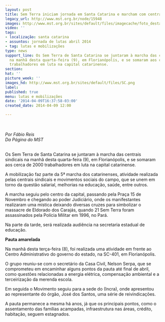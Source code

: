 ```yaml
---
layout: post
title: Sem Terra iniciam jornada em Santa Catarina e marcham com centrais
legacy_url: http://www.mst.org.br/node/15948
images: http://www.mst.org.br/sites/default/files/imagecache/foto_destaque/SC.png
video: ''
tags:
- localização: santa catarina
- assuntos: jornada de lutas abril 2014
- tag: lutas e mobilizações
type: news
support_line: Os Sem Terra de Santa Catarina se juntaram à marcha das centrais sindicais
  na manhã desta quarta-feira (9), em Florianópolis, e se somaram aos cerca de 2000
  trabalhadores em luta na capital catarinense.
section: 
hat: ''
picture_week: ''
images_hd: http://www.mst.org.br/sites/default/files/SC.png
label: 
published: true
menu: lutas e mobilizações
date: '2014-04-09T16:37:58-03:00'
created_date: 2014-04-09 12:00

---
```

<p><img style="margin: 10px;" src="http://www.mst.org.br/sites/default/files/SC.png" alt=""></p><p><em>Por Fábio Reis<br>Da Página do MST</em> &nbsp; &nbsp; &nbsp; &nbsp; &nbsp; &nbsp;</p><p><br>Os Sem Terra de Santa Catarina se juntaram à marcha das centrais sindicais na manhã desta quarta-feira (9), em Florianópolis, e se somaram aos cerca de 2000 trabalhadores em luta na capital catarinense.</p><p>A mobilização faz parte da 5ª marcha dos catarinenses, atividade realizada pelas centrais sindicais e movimentos sociais do campo, que se unem em torno da questão salarial, melhorias na educação, saúde, entre outros.</p><p>A marcha seguiu pelo centro da capital, passando pela Praça 15 de Novembro e chegando ao poder Judiciário, onde os manifestantes realizaram uma mística deixando diversas cruzes para simbolizar o massacre de Eldorado dos Carajás, quando 21 Sem Terra foram assassinados pela Polícia Militar em 1996, no Pará.&nbsp;</p><p>Na parte da tarde, será realizada audiência na secretaria estadual de educação.&nbsp;<strong><br></strong></p><p><strong>Pauta amarelada</strong></p><p>Na manhã desta terça-feira (8), foi realizada uma atividade em frente ao Centro Administrativo do governo do estado, na SC-401, em Florianópolis.&nbsp;</p><p>O grupo reuniu-se com o secretário da Casa Civil, Nelson Serpa, que se comprometeu em encaminhar alguns pontos da pauta até final de abril, como questões relacionadas a energia elétrica, compensação ambiental e a terceirização da merenda escola.</p><p>Em seguida o Movimento seguiu para a sede do (Incra), onde apresentou ao representante do órgão, José dos Santos, uma série de reivindicações.&nbsp;</p><p>A pauta permanece a mesma há anos, já que os principais pontos, como o assentamento das famílias acampadas, infraestrutura nas áreas, crédito, habitação, seguem estagnados.</p><div>&nbsp;</div>
